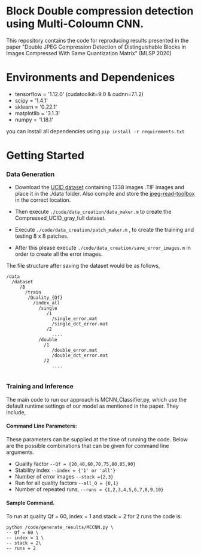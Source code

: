 # Block Double compression detection using Multi-Coloumn CNN.

This repository contains the code for reproducing results presented in the paper "Double JPEG Compression Detection of Distinguishable Blocks in Images Compressed With Same Quantization Matrix" (MLSP 2020)

# Environments and Dependenices

+ tensorflow = '1.12.0' (cudatoolkit=9.0 & cudnn=7.1.2)
+ scipy = '1.4.1'
+ sklearn = '0.22.1'
+ matplotlib = '3.1.3'
+ numpy = '1.18.1'

you can install all dependencies using `pip install -r requirements.txt`

# Getting Started
### Data Generation

+ Download the [UCID dataset](https://drive.google.com/drive/folders/1AFZmvEZzHjjZJA5jMgTZKk4BuZXV3zH7?usp=sharing) containing 1338 images .TIF images and place it in the ./data folder. Also compile and store the [jpeg-read-toolbox](http://dde.binghamton.edu/download/jpeg_toolbox.zip) in the correct location. 

- Then execute `./code/data_creation/data_maker.m` to create the Compressed_UCID_gray_full dataset. 

- Execute  `./code/data_creation/patch_maker.m` , to create the training and testing 8 x 8 patches. 

- After this please execute `./code/data_creation/save_error_images.m` in order to create all the error images.

The file structure after saving the dataset would be as follows, 

```
/data
  /dataset
     /8
       /train
        /Quality_{Qf}
          /index_all
            /single
               /1
                 /single_error.mat
                 /single_dct_error.mat
               /2
                 ....
            /double
              /1
                 /double_error.mat
                 /double_dct_error.mat
              /2
                 ....
     
```

### Training and Inference

The main code to run our approach is MCNN_Classifier.py, which use the default runtime settings of our model as mentioned in the paper. They include, 

#### Command Line Parameters: 

These parameters can be supplied at the time of running the code. Below are the possible combinations that can be given for command line arguments. 

-  Quality factor `--Qf = {20,40,60,70,75,80,85,90}`
-  Stability index  `--index = {'1' or 'all'}`
-  Number of error images `--stack ={2,3}`
-  Run for all quality factors `--all_Q = {0,1}`
-  Number of repeated runs, `--runs = {1,2,3,4,5,6,7,8,9,10}`

#### Sample Command. 

To run at quality  Qf = 60, index = 1 and stack = 2 for 2 runs the code is: 
```shell
python /code/generate_results/MCCNN.py \
-- Qf = 60 \
-- index = 1 \
-- stack = 2\
-- runs = 2
```






